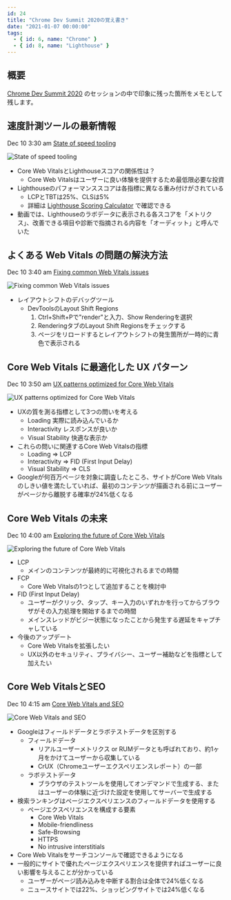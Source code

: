 ```yaml
---
id: 24
title: "Chrome Dev Summit 2020の覚え書き"
date: "2021-01-07 00:00:00"
tags:
  - { id: 6, name: "Chrome" }
  - { id: 8, name: "Lighthouse" }
---
```


## 概要

[Chrome Dev Summit 2020](https://developer.chrome.com/devsummit/schedule/) のセッションの中で印象に残った箇所をメモとして残します。

## 速度計測ツールの最新情報

Dec 10 3:30 am [State of speed tooling](https://developer.chrome.com/devsummit/sessions/state-of-speed-tooling/)

![State of speed tooling](https://img.youtube.com/vi/_G3X_IsozKk/hqdefault.jpg)

- Core Web VitalsとLighthouseスコアの関係性は？
  -  Core Web Vitalsはユーザーに良い体験を提供するため最低限必要な投資
- Lighthouseのパフォーマンススコアは各指標に異なる重み付けがされている
  - LCPとTBTは25%、CLSは5%
  - 詳細は [Lighthouse Scoring Calculator](https://googlechrome.github.io/lighthouse/scorecalc/) で確認できる
- 動画では、Lighthouseのラボデータに表示される各スコアを「メトリクス」、改善できる項目や診断で指摘される内容を「オーディット」と呼んでいた

## よくある Web Vitals の問題の解決方法

Dec 10 3:40 am [Fixing common Web Vitals issues](https://developer.chrome.com/devsummit/sessions/fixing-common-web-vitals-issues/)

![Fixing common Web Vitals issues](https://img.youtube.com/vi/IB3e8SAdBaE/hqdefault.jpg)

- レイアウトシフトのデバッグツール
  - DevToolsのLayout Shift Regions
    1. Ctrl+Shift+Pで"render"と入力、Show Renderingを選択
    1. RenderingタブのLayout Shift Regionsをチェックする
    1. ページをリロードするとレイアウトシフトの発生箇所が一時的に青色で表示される

## Core Web Vitals に最適化した UX パターン

Dec 10 3:50 am [UX patterns optimized for Core Web Vitals](https://developer.chrome.com/devsummit/sessions/ux-patterns-for-core-web-vitals/)

![UX patterns optimized for Core Web Vitals](https://img.youtube.com/vi/EUxrBG_98hQ/hqdefault.jpg)

- UXの質を測る指標として3つの問いを考える
  - Loading 実際に読み込んでいるか
  - Interactivity レスポンスが良いか
  - Visual Stability 快適な表示か
- これらの問いに関連するCore Web Vitalsの指標
  - Loading => LCP
  - Interactivity => FID (First Input Delay)
  - Visual Stability => CLS
- Googleが何百万ページを対象に調査したところ、サイトがCore Web Vitalsのしきい値を満たしていれば、最初のコンテンツが描画される前にユーザーがページから離脱する確率が24%低くなる

## Core Web Vitals の未来

Dec 10 4:00 am [Exploring the future of Core Web Vitals](https://developer.chrome.com/devsummit/sessions/future-of-core-web-vitals/)

![Exploring the future of Core Web Vitals](https://img.youtube.com/vi/iNfz9tg-wyg/hqdefault.jpg)

- LCP
  - メインのコンテンツが最終的に可視化されるまでの時間
- FCP
  - Core Web Vitalsの1つとして追加することを検討中
- FID (First Input Delay)
  - ユーザーがクリック、タップ、キー入力のいずれかを行ってからブラウザがその入力処理を開始するまでの時間
  - メインスレッドがビジー状態になったことから発生する遅延をキャプチャしている
- 今後のアップデート
  - Core Web Vitalsを拡張したい
  - UX以外のセキュリティ、プライバシー、ユーザー補助などを指標として加えたい

## Core Web VitalsとSEO

Dec 10 4:15 am [Core Web Vitals and SEO](https://developer.chrome.com/devsummit/sessions/core-web-vitals-and-seo/)

![Core Web Vitals and SEO](https://img.youtube.com/vi/ggpZA5U2rZk/hqdefault.jpg)

- Googleはフィールドデータとラボテストデータを区別する
  - フィールドデータ
    - リアルユーザーメトリクス or RUMデータとも呼ばれており、約1ヶ月をかけてユーザーから収集している
    - CrUX（Chromeユーザーエクスペリエンスレポート）の一部
  - ラボテストデータ
    - ブラウザのテストツールを使用してオンデマンドで生成する、またはユーザーの体験に近づけた設定を使用してサーバーで生成する
- 検索ランキングはページエクスペリエンスのフィールドデータを使用する
  - ページエクスペリエンスを構成する要素
    - Core Web Vitals
    - Mobile-friendliness
    - Safe-Browsing
    - HTTPS
    - No intrusive interstitials
- Core Web Vitalsをサーチコンソールで確認できるようになる
- 一般的にサイトで優れたページエクスペリエンスを提供すればユーザーに良い影響を与えることが分かっている
  - ユーザーがページ読み込みを中断する割合は全体で24%低くなる
  - ニュースサイトでは22%、ショッピングサイトでは24%低くなる
